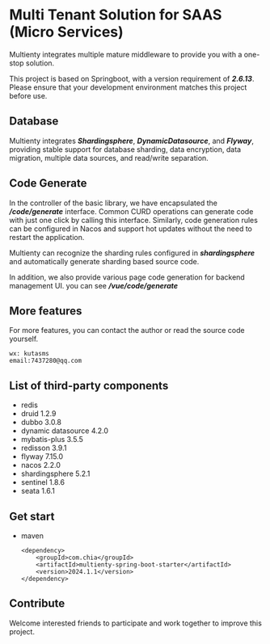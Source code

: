 # Multi Tenant Solution for SAAS (Micro Services)

Multienty integrates multiple mature middleware to provide you with a one-stop solution.

This project is based on Springboot, with a version requirement of ***2.6.13***. Please ensure that your development environment matches this project before use.


## Database

Multienty integrates ***Shardingsphere***, ***DynamicDatasource***, and ***Flyway***, providing stable support for database sharding, data encryption, data migration, multiple data sources, and read/write separation.

## Code Generate
In the controller of the basic library, we have encapsulated the ***/code/generate*** interface. Common CURD operations can generate code with just one click by calling this interface. Similarly, code generation rules can be configured in Nacos and support hot updates without the need to restart the application.

Multienty can recognize the sharding rules configured in ***shardingsphere*** and automatically generate sharding based source code.

In addition, we also provide various page code generation for backend management UI. you can see ***/vue/code/generate***

## More features
For more features, you can contact the author or read the source code yourself.
```
wx: kutasms
email:7437280@qq.com
```
## List of third-party components
- redis 
- druid 1.2.9
- dubbo 3.0.8
- dynamic datasource 4.2.0
- mybatis-plus 3.5.5
- redisson 3.9.1
- flyway 7.15.0
- nacos 2.2.0
- shardingsphere 5.2.1
- sentinel 1.8.6
- seata 1.6.1

## Get start

- maven
    ```
    <dependency>
        <groupId>com.chia</groupId>
        <artifactId>multienty-spring-boot-starter</artifactId>
        <version>2024.1.1</version>
    </dependency>
    ```

## Contribute

Welcome interested friends to participate and work together to improve this project.